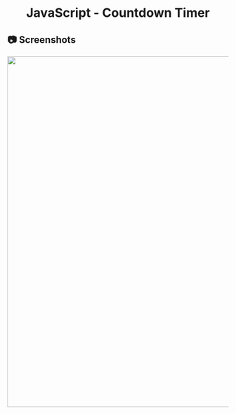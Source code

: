 <h1 align="center">
   JavaScript - Countdown Timer
</h1>

<h2>
📷 Screenshots
</h2>

<p align="center">
  <img src="https://github.com/ozkannbuyuk/js-exercises/assets/111967202/aef01e91-c75e-4001-9b53-c521f622b4f6" width="800" />
</p>
